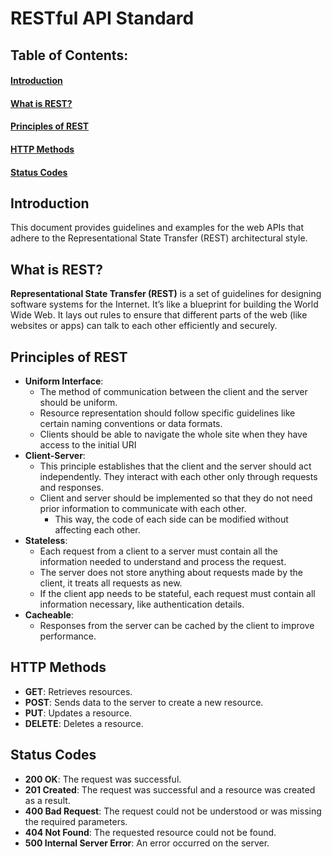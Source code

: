 # RESTful API Standard

## Table of Contents:
#### [Introduction](#introduction)
#### [What is REST?](#what-is-rest)
#### [Principles of REST](#principles-of-rest)
#### [HTTP Methods](#http-methods)
#### [Status Codes](#status-codes)

## Introduction
<a id='introduction'></a>
This document provides guidelines and examples for the web APIs that adhere to the Representational State Transfer (REST) architectural style.

## What is REST?
<a id='what-is-rest'></a>
**Representational State Transfer (REST)** is a set of guidelines for designing software systems for the Internet. It’s like a blueprint for building the World Wide Web. It lays out rules to ensure that different parts of the web (like websites or apps) can talk to each other efficiently and securely.

## Principles of REST
<a id='principles-of-rest'></a>
- **Uniform Interface**:
  - The method of communication between the client and the server should be uniform.
  - Resource representation should follow specific guidelines like certain naming conventions or data formats.
  - Clients should be able to navigate the whole site when they have access to the initial URI
- **Client-Server**:
  - This principle establishes that the client and the server should act independently. They interact with each other only through requests and responses.
  - Client and server should be implemented so that they do not need prior information to communicate with each other.
    - This way, the code of each side can be modified without affecting each other.
- **Stateless**:
  - Each request from a client to a server must contain all the information needed to understand and process the request.
  - The server does not store anything about requests made by the client, it treats all requests as new.
  - If the client app needs to be stateful, each request must contain all information necessary, like authentication details.
- **Cacheable**:
  - Responses from the server can be cached by the client to improve performance.

## HTTP Methods
<a id='http-methods'></a>
- **GET**: Retrieves resources.
- **POST**: Sends data to the server to create a new resource.
- **PUT**: Updates a resource.
- **DELETE**: Deletes a resource.

## Status Codes
<a id='status-codes'></a>
- **200 OK**: The request was successful.
- **201 Created**: The request was successful and a resource was created as a result.
- **400 Bad Request**: The request could not be understood or was missing the required parameters.
- **404 Not Found**: The requested resource could not be found.
- **500 Internal Server Error**: An error occurred on the server.
